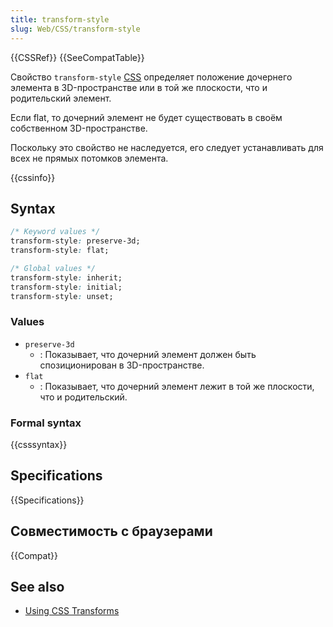 ```yaml
---
title: transform-style
slug: Web/CSS/transform-style
---
```


{{CSSRef}} {{SeeCompatTable}}

Свойство `transform-style` [CSS](/ru/docs/Web/CSS) определяет положение дочернего элемента в 3D-пространстве или в той же плоскости, что и родительский элемент.

Если flat, то дочерний элемент не будет существовать в своём собственном 3D-пространстве.

Поскольку это свойство не наследуется, его следует устанавливать для всех не прямых потомков элемента.

{{cssinfo}}

## Syntax

```css
/* Keyword values */
transform-style: preserve-3d;
transform-style: flat;

/* Global values */
transform-style: inherit;
transform-style: initial;
transform-style: unset;
```

### Values

- `preserve-3d`
  - : Показывает, что дочерний элемент должен быть спозиционирован в 3D-пространстве.
- `flat`
  - : Показывает, что дочерний элемент лежит в той же плоскости, что и родительский.

### Formal syntax

{{csssyntax}}

## Specifications

{{Specifications}}

## Совместимость с браузерами

{{Compat}}

## See also

- [Using CSS Transforms](/ru/docs/CSS/Using_CSS_transforms)
